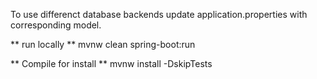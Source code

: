 

To use differenct database backends update application.properties with corresponding model.


** run locally **
mvnw clean spring-boot:run



** Compile for install **
mvnw install -DskipTests

